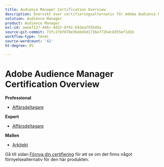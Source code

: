 ```yaml
---
title: Audience Manager Certification Overview
description: Översikt över certifieringsalternativ för Adobe Audience Manager
solution: Audience Manager
product: Audience Manager
exl-id: aeeef127-446c-4d22-8791-b93ea755545a
source-git-commit: 73fc27bf870e3bebd4d1736e772b4c8355ef1d1b
workflow-type: tm+mt
source-wordcount: '42'
ht-degree: 0%

---
```


# Adobe Audience Manager Certification Overview

**Professional**

* [Affärsdeltagare](/help/certifications/aam/aam-p-business.md) <!--AD0-E458-->

**Expert**

* [Affärsdeltagare](/help/certifications/aam/aam-e-business.md) <!--AD0-E457-->

**Mallen**

* [Arkitekt](/help/certifications/aam/aam-m-architect.md) <!--AD0-E454-->

Gå till sidan [Förnya din certifiering](/help/certifications/renew.md) för att se om det finns något förnyelsealternativ för den här produkten.
